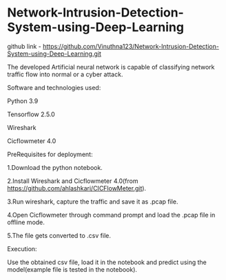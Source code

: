# Network-Intrusion-Detection-System-using-Deep-Learning

github link -  https://github.com/Vinuthna123/Network-Intrusion-Detection-System-using-Deep-Learning.git

The developed Artificial neural network is capable of classifying network traffic flow into normal or a cyber attack.

Software and technologies used:


Python 3.9

Tensorflow 2.5.0

Wireshark

Cicflowmeter 4.0
 
PreRequisites for deployment:

1.Download the python notebook.

2.Install Wireshark and Cicflowmeter 4.0(from https://github.com/ahlashkari/CICFlowMeter.git).

3.Run wireshark, capture the traffic and save it as .pcap file.

4.Open Cicflowmeter through command prompt and load the .pcap file in offline mode.

5.The file gets converted to .csv file.

Execution:

Use the obtained csv file, load it in the notebook and predict using the model(example file is tested in the notebook).

